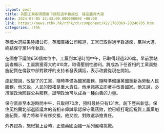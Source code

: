 ```yaml
---
layout: post
title: 英國工黨取得國會下議院過半數席位　確定贏得大選
date: 2024-07-05 12:43:09.000000000 +08:00
link: https://news.rthk.hk/rthk/ch/component/k2/1760369-20240705.htm
categories: rthk
---
```


英國大選結果陸續公布，英國廣播公司報道，工黨已取得過半數議席，贏得大選，終結保守黨14年執政。

在國會下議院650個席位中，工黨到本港時間中午，已取得超過326席。早前票站調查顯示，工黨將獲得大約410席，取得壓倒性勝利。將成為下任首相的工黨黨魁施紀賢在倫敦中部對歡呼的支持者發表講話，表示改變從現在開始。

施紀賢說，改變了的工黨，隨時準備為國家服務，隨時準備讓英國重新為勞動人民服務。他又說，人民的授權是重大責任，他承諾將立即著手改善國家。他又說，必須讓政治回歸公共服務，證明政治可以成為一種向善的力量。

保守黨直至本港時間中午，只取得70席，預料最終只有131席，創下歷來新低。保住英格蘭北部選區議席的首相辛偉誠承認保守黨落敗，說已經打電話祝賀工黨黨魁施紀賢，權力將和平有序交接。他又說，對敗選承擔責任。

外界認為，施紀賢上台時，正值英國面臨一系列嚴峻挑戰。
